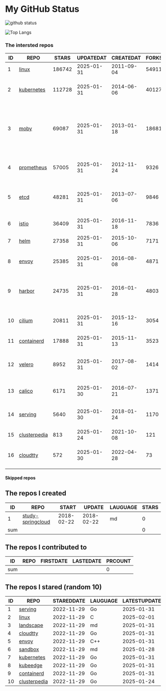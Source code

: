 # My GitHub Status

<img src="https://github-readme-stats-1.yihong0618.vercel.app/api?username=daoqingniu&show_icons=true&&&hide_title=true&count_private=true" alt="github status" />

![Top Langs](https://github-readme-stats-1.yihong0618.vercel.app/api/top-langs/?username=daoqingniu&layout=compact)

<!--START_SECTION:github_repos-->
### The intersted repos
| ID |                              REPO                               | STARS  | UPDATEDAT  | CREATEDAT  | FORKSCOUNT |                                                DESCRIPTIONS                                                |
|----|-----------------------------------------------------------------|--------|------------|------------|------------|------------------------------------------------------------------------------------------------------------|
|  1 | [linux](https://github.com/torvalds/linux)                      | 186742 | 2025-01-31 | 2011-09-04 |      54911 | Linux kernel source tree                                                                                   |
|  2 | [kubernetes](https://github.com/kubernetes/kubernetes)          | 112728 | 2025-01-31 | 2014-06-06 |      40127 | Production-Grade Container Scheduling and Management                                                       |
|  3 | [moby](https://github.com/moby/moby)                            |  69087 | 2025-01-31 | 2013-01-18 |      18681 | The Moby Project - a collaborative project for the container ecosystem to assemble container-based systems |
|  4 | [prometheus](https://github.com/prometheus/prometheus)          |  57005 | 2025-01-31 | 2012-11-24 |       9326 | The Prometheus monitoring system and time series database.                                                 |
|  5 | [etcd](https://github.com/etcd-io/etcd)                         |  48281 | 2025-01-31 | 2013-07-06 |       9846 | Distributed reliable key-value store for the most critical data of a distributed system                    |
|  6 | [istio](https://github.com/istio/istio)                         |  36409 | 2025-01-31 | 2016-11-18 |       7836 | Connect, secure, control, and observe services.                                                            |
|  7 | [helm](https://github.com/helm/helm)                            |  27358 | 2025-01-31 | 2015-10-06 |       7171 | The Kubernetes Package Manager                                                                             |
|  8 | [envoy](https://github.com/envoyproxy/envoy)                    |  25385 | 2025-01-31 | 2016-08-08 |       4871 | Cloud-native high-performance edge/middle/service proxy                                                    |
|  9 | [harbor](https://github.com/goharbor/harbor)                    |  24735 | 2025-01-31 | 2016-01-28 |       4803 | An open source trusted cloud native registry project that stores, signs, and scans content.                |
| 10 | [cilium](https://github.com/cilium/cilium)                      |  20811 | 2025-01-31 | 2015-12-16 |       3054 | eBPF-based Networking, Security, and Observability                                                         |
| 11 | [containerd](https://github.com/containerd/containerd)          |  17888 | 2025-01-31 | 2015-11-13 |       3523 | An open and reliable container runtime                                                                     |
| 12 | [velero](https://github.com/vmware-tanzu/velero)                |   8952 | 2025-01-31 | 2017-08-02 |       1414 | Backup and migrate Kubernetes applications and their persistent volumes                                    |
| 13 | [calico](https://github.com/projectcalico/calico)               |   6171 | 2025-01-30 | 2016-07-21 |       1371 | Cloud native networking and network security                                                               |
| 14 | [serving](https://github.com/knative/serving)                   |   5640 | 2025-01-30 | 2018-01-24 |       1170 | Kubernetes-based, scale-to-zero, request-driven compute                                                    |
| 15 | [clusterpedia](https://github.com/clusterpedia-io/clusterpedia) |    813 | 2025-01-24 | 2021-10-08 |        121 | The Encyclopedia of Kubernetes clusters                                                                    |
| 16 | [cloudtty](https://github.com/cloudtty/cloudtty)                |    572 | 2025-01-30 | 2022-04-28 |         73 | A Friendly Kubernetes CloudShell (Web Terminal) !                                                          |



#### Skipped repos
<!--END_SECTION:github_repos-->

<!--START_SECTION:my_github-->
## The repos I created
| ID  |                                 REPO                                 |   START    |   UPDATE   | LAUGUAGE | STARS |
|-----|----------------------------------------------------------------------|------------|------------|----------|-------|
|   1 | [study-springcloud](https://github.com/daoqingniu/study-springcloud) | 2018-02-22 | 2018-02-22 | md       |     0 |
| sum |                                                                      |            |            |          |     0 |

## The repos I contributed to
| ID  | REPO | FIRSTDATE | LASTEDATE | PRCOUNT |
|-----|------|-----------|-----------|---------|
| sum |      |           |           |       0 |

## The repos I stared (random 10)
| ID |                              REPO                               | STAREDDATE | LAUGUAGE | LATESTUPDATE |
|----|-----------------------------------------------------------------|------------|----------|--------------|
|  1 | [serving](https://github.com/knative/serving)                   | 2022-11-29 | Go       | 2025-01-31   |
|  2 | [linux](https://github.com/torvalds/linux)                      | 2022-11-29 | C        | 2025-02-01   |
|  3 | [landscape](https://github.com/cncf/landscape)                  | 2022-11-29 | md       | 2025-01-31   |
|  4 | [cloudtty](https://github.com/cloudtty/cloudtty)                | 2022-11-29 | Go       | 2025-01-31   |
|  5 | [envoy](https://github.com/envoyproxy/envoy)                    | 2022-11-29 | C++      | 2025-01-31   |
|  6 | [sandbox](https://github.com/cncf/sandbox)                      | 2022-11-29 | md       | 2025-01-28   |
|  7 | [kubernetes](https://github.com/kubernetes/kubernetes)          | 2022-11-29 | Go       | 2025-01-31   |
|  8 | [kubeedge](https://github.com/kubeedge/kubeedge)                | 2022-11-29 | Go       | 2025-01-31   |
|  9 | [containerd](https://github.com/containerd/containerd)          | 2022-11-29 | Go       | 2025-01-31   |
| 10 | [clusterpedia](https://github.com/clusterpedia-io/clusterpedia) | 2022-11-29 | Go       | 2025-01-24   |

<!--END_SECTION:my_github-->
